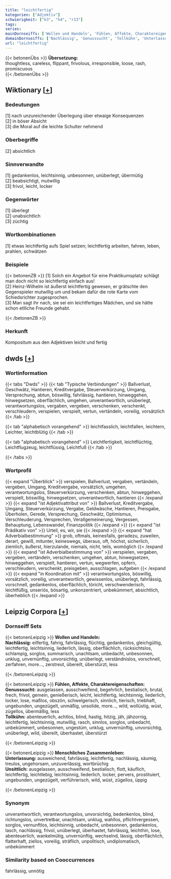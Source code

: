 ```yaml
---
title: "leichtfertig"
kategorien: ["Adjektiv"]
schwierigkeit: ["k3", "h4", "r13"]
tags:
series:
mainDornseiffs: ['Wollen und Handeln', 'Fühlen, Affekte, Charaktereigenschaften', 'Menschliches Zusammenleben']
domainDornseiffs: ['Nachlässig', 'Genusssucht', 'Tollkühn', 'Unterlassung', 'Unsittlich']
url: "leichtfertig"
---
```


{{< betonenÜbs >}}
**Übersetzung:**  
thoughtless, careless, flippant, frivolous, irresponsible, loose, rash, promiscuous  
{{< /betonenÜbs >}}

## Wiktionary [[+](https://de.wiktionary.org/wiki/leichtfertig)]

### Bedeutungen
[1] nach unzureichender Überlegung über etwaige Konsequenzen  
[2] in böser Absicht  
[3] die Moral auf die leichte Schulter nehmend  

### Oberbegriffe
[2] absichtlich  

### Sinnverwandte
[1] gedankenlos, leichtsinnig, unbesonnen, unüberlegt, übermütig  
[2] beabsichtigt, mutwillig  
[3] frivol, leicht, locker  

### Gegenwörter
[1] überlegt  
[2] unabsichtlich  
[3] züchtig  

### Wortkombinationen
[1] etwas leichtfertig aufs Spiel setzen; leichtfertig arbeiten, fahren, leben, prahlen, schwätzen  

### Beispiele
{{< betonenZB >}}
[1] Solch ein Angebot für eine Praktikumsplatz schlägt man doch nicht so leichtfertig einfach aus!  
[2] Heinz-Wilhelm ist äußerst leichtfertig gewesen, er grätschte den Gegenspieler mutwillig um und bekam dafür die rote Karte vom Schiedsrichter zugesprochen.  
[3] Man sagt ihr nach, sie sei ein leichtfertiges Mädchen, und sie hätte schon etlliche Freunde gehabt.  

{{< /betonenZB >}}
### Herkunft
Kompositum aus den Adjektiven leicht und fertig  



## dwds [[+](https://www.dwds.de/wb/leichtfertig)]

### Wortinformation
{{< tabs "Dwds" >}}
{{< tab "Typische Verbindungen" >}}
Ballverlust, Geschwätz, Hantieren, Kreditvergabe, Steuerverkürzung, Umgang, Versprechung, abtun, böswillig, fahrlässig, hantieren, hinweggehen, hinwegsetzen, oberflächlich, umgehen, unverantwortlich, unüberlegt, verantwortungslos, vergaben, vergeben, verschenken, verschenkt, verschleudern, verspielen, verspielt, vertun, vertändeln, voreilig, vorsätzlich
{{< /tab >}}

{{< tab "alphabetisch vorangehend" >}}
leichtfasslich, leichtfallen, leichtern, Leichter, leichtblütig
{{< /tab >}}

{{< tab "alphabetisch vorangehend" >}}
Leichtfertigkeit, leichtflüchtig, Leichtflugzeug, leichtflüssig, Leichtfuß
{{< /tab >}}

{{< /tabs >}}

### Wortprofil
{{< expand "Überblick" >}} verspielen, Ballverlust, vergaben, vertändeln, vergeben, Umgang, Kreditvergabe, vorsätzlich, umgehen, verantwortungslos, Steuerverkürzung, verschenken, abtun, hinweggehen, verspielt, böswillig, hinwegsetzen, unverantwortlich, hantieren {{< /expand >}}
{{< expand "ist Adjektivattribut von" >}} Ballverlust, Kreditvergabe, Umgang, Steuerverkürzung, Vergabe, Geldwäsche, Hantieren, Preisgabe, Überholen, Gerede, Versprechung, Geschwätz, Optimismus, Verschleuderung, Versprechen, Verallgemeinerung, Vergessen, Behauptung, Lebenswandel, Finanzpolitik {{< /expand >}}
{{< expand "ist Prädikativ von" >}} Urteil, es, wir, sie {{< /expand >}}
{{< expand "hat Adverbialbestimmung" >}} grob, oftmals, keinesfalls, geradezu, zuweilen, derart, gewiß, mitunter, keineswegs, überaus, oft, höchst, sicherlich, ziemlich, äußerst, hierzulande, niemals, nicht, teils, womöglich {{< /expand >}}
{{< expand "ist Adverbialbestimmung von" >}} verspielen, vergaben, vergeben, vertändeln, verschenken, umgehen, abtun, hinwegsetzen, hinweggehen, verspielt, hantieren, vertun, wegwerfen, opfern, verschleudern, verschenkt, preisgeben, ausschlagen, aufgeben {{< /expand >}}
{{< expand "in Koordination mit" >}} verantwortungslos, böswillig, vorsätzlich, voreilig, unverantwortlich, gewissenlos, unüberlegt, fahrlässig, vorschnell, gedankenlos, oberflächlich, töricht, verschwenderisch, leichtfüßig, unseriös, bösartig, unkonzentriert, unbekümmert, absichtlich, überheblich {{< /expand >}}

## Leipzig Corpora [[+](https://corpora.uni-leipzig.de/en/res?word=leichtfertig&corpusId=deu_newscrawl-public_2018)]

### Dornseiff Sets
{{< betonenLeipzig >}}
**Wollen und Handeln:**  
**Nachlässig:** eilfertig, fahrig, fahrlässig, flüchtig, gedankenlos, gleichgültig, leichtfertig, leichtsinnig, liederlich, lässig, oberflächlich, rücksichtslos, schlampig, sorglos, summarisch, unachtsam, unbedacht, unbesonnen, unklug, unvernünftig, unvorsichtig, unüberlegt, verständnislos, vorschnell, zerfahren, more..., zerstreut, übereilt, überstürzt, less  

{{< /betonenLeipzig >}}


{{< betonenLeipzig >}}
**Fühlen, Affekte, Charaktereigenschaften:**  
**Genusssucht:** ausgelassen, ausschweifend, begehrlich, bestialisch, brutal, frech, frivol, gemein, genießerisch, leicht, leichtfertig, leichtsinnig, liederlich, locker, lose, maßlos, obszön, schwelgerisch, sinnlich, tierisch, triebhaft, ungebunden, ungezügelt, unmäßig, unsolide, more..., wild, wollüstig, wüst, zügellos, übermäßig, less  
**Tollkühn:** abenteuerlich, achtlos, blind, hastig, hitzig, jäh, jähzornig, leichtfertig, leichtsinnig, mutwillig, rasch, sinnlos, sorglos, unbedacht, unbekümmert, unbesonnen, ungestüm, unklug, unvernünftig, unvorsichtig, unüberlegt, wild, übereilt, überhastet, überstürzt  

{{< /betonenLeipzig >}}


{{< betonenLeipzig >}}
**Menschliches Zusammenleben:**  
**Unterlassung:** ausweichend, fahrlässig, leichtfertig, nachlässig, säumig, treulos, ungehorsam, unzuverlässig, wortbrüchig  
**Unsittlich:** ausgelassen, ausschweifend, bestialisch, flott, käuflich, leichtfertig, leichtlebig, leichtsinnig, liederlich, locker, pervers, prostituiert, ungebunden, ungezügelt, verführerisch, wild, wüst, zügellos, üppig  

{{< /betonenLeipzig >}}

### Synonym
unverantwortlich, verantwortungslos, unvorsichtig, bedenkenlos, blind, richtungslos, unvertretbar, unachtsam, unklug, wahllos, pflichtvergessen, sorglos, vernunftlos, leichtsinnig, unbedacht, unbesonnen, gedankenlos, lasch, nachlässig, frivol, unüberlegt, überhastet, fahrlässig, leichthin, lose, abenteuerlich, wankelmütig, unvernünftig, wechselnd, lässig, oberflächlich, flatterhaft, ziellos, voreilig, sträflich, unpolitisch, undiplomatisch, unbekümmert


### Similarity based on Cooccurrences
fahrlässig, unnötig

